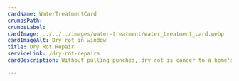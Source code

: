 ```yaml
---
cardName: WaterTreatmentCard
crumbsPath: 
crumbsLabel: 
cardImage: ../../../images/water-treatment/water_treatment_card.webp
cardImageAlt: Dry rot in window
title: Dry Rot Repair
serviceLink: /dry-rot-repairs
cardDescription: Without pulling punches, dry rot is cancer to a home's structure!! Without warning, it can create tens of thousands of dollars in damages in a very short time period, if not attended to, when [??????]

---
```

